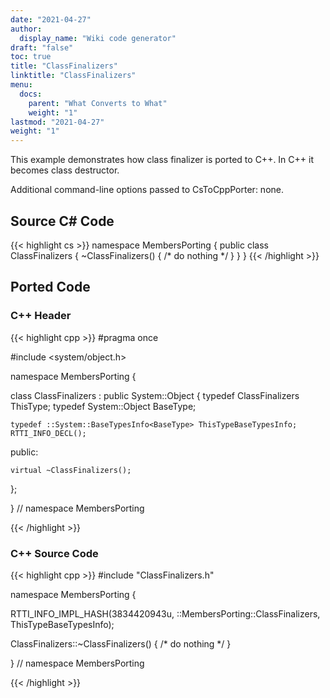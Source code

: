 ```yaml
---
date: "2021-04-27"
author:
  display_name: "Wiki code generator"
draft: "false"
toc: true
title: "ClassFinalizers"
linktitle: "ClassFinalizers"
menu:
  docs:
    parent: "What Converts to What"
    weight: "1"
lastmod: "2021-04-27"
weight: "1"
---
```


This example demonstrates how class finalizer is ported to C++. In C++ it becomes class destructor.

Additional command-line options passed to CsToCppPorter: none.

## Source C# Code ##

{{< highlight cs >}}
namespace MembersPorting
{
    public class ClassFinalizers
    {
        ~ClassFinalizers()
        {
            /* do nothing */
        }
    }
}
{{< /highlight >}}

## Ported Code ##

### C++ Header ###

{{< highlight cpp >}}
#pragma once

#include <system/object.h>

namespace MembersPorting {

class ClassFinalizers : public System::Object
{
    typedef ClassFinalizers ThisType;
    typedef System::Object BaseType;
    
    typedef ::System::BaseTypesInfo<BaseType> ThisTypeBaseTypesInfo;
    RTTI_INFO_DECL();
    
public:

    virtual ~ClassFinalizers();
    
};

} // namespace MembersPorting



{{< /highlight >}}

### C++ Source Code ###

{{< highlight cpp >}}
#include "ClassFinalizers.h"

namespace MembersPorting {

RTTI_INFO_IMPL_HASH(3834420943u, ::MembersPorting::ClassFinalizers, ThisTypeBaseTypesInfo);

ClassFinalizers::~ClassFinalizers()
{
    /* do nothing */
}

} // namespace MembersPorting

{{< /highlight >}}
